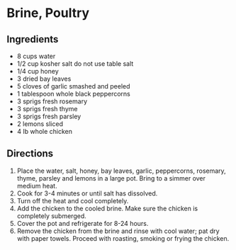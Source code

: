 # Brine, Poultry

## Ingredients

- 8 cups water
- 1/2 cup kosher salt do not use table salt
- 1/4 cup honey
- 3 dried bay leaves
- 5 cloves of garlic smashed and peeled
- 1 tablespoon whole black peppercorns
- 3 sprigs fresh rosemary
- 3 sprigs fresh thyme
- 3 sprigs fresh parsley
- 2 lemons sliced
- 4 lb whole chicken

## Directions

1. Place the water, salt, honey, bay leaves, garlic, peppercorns, rosemary,
  thyme, parsley and lemons in a large pot. Bring to a simmer over medium heat.
1. Cook for 3-4 minutes or until salt has dissolved.
1. Turn off the heat and cool completely.
1. Add the chicken to the cooled brine. Make sure the chicken is completely
  submerged.
1. Cover the pot and refrigerate for 8-24 hours.
1. Remove the chicken from the brine and rinse with cool water; pat dry with
  paper towels. Proceed with roasting, smoking or frying the chicken.
